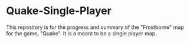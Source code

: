 # Quake-Single-Player
 This repository is for the progress and summary of the "Frostborne" map for the game, "Quake". It is a meant to be a single player map.
